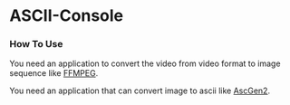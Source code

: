 # ASCII-Console


### How To Use

You need an application to convert the video from video format to image sequence like [FFMPEG](https://ffmpeg.zeranoe.com/builds/).

You need an application that can convert image to ascii like [AscGen2](https://sourceforge.net/projects/ascgen2/).
